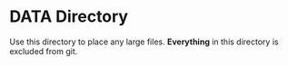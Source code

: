 # DATA Directory

Use this directory to place any large files.
**Everything** in this directory is excluded from git.
